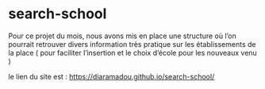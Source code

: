 # search-school
Pour ce projet du mois, nous avons mis en place une structure où l’on pourrait retrouver divers information très pratique sur les établissements de la place ( pour faciliter l’insertion et le choix d’école pour les nouveaux venu )



le lien du site est : https://diaramadou.github.io/search-school/